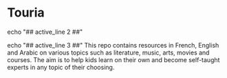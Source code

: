 # Touria
echo "## active_line 2 ##"

echo "## active_line 3 ##"
This repo contains resources in French, English and Arabic on various topics such as literature, music, arts, movies and courses. The aim is to help kids learn on their own and become self-taught experts in any topic of their choosing.
